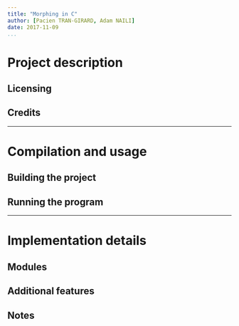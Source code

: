 ```yaml
---
title: "Morphing in C"
author: [Pacien TRAN-GIRARD, Adam NAILI]
date: 2017-11-09
...
```


# Project description

## Licensing

## Credits

---

# Compilation and usage

## Building the project

## Running the program

---

# Implementation details

## Modules

## Additional features

## Notes

